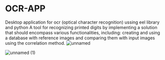 # OCR-APP
Desktop application for ocr (optical character recognition) ussing eel library and python
A tool for recognizing printed digits by implementing a solution that should encompass various functionalities, including:
creating and using a database with reference images and comparing them with input images using the correlation method.
![unnamed](https://github.com/NHoussem/OCR-APP/assets/91151740/9dd28266-abd7-4adc-90e2-03f698110440)

![unnamed (1)](https://github.com/NHoussem/OCR-APP/assets/91151740/7e5c7e3e-0f1b-4bfb-9dd0-2e3071d40b5d)
